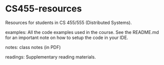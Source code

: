 # CS455-resources
Resources for students in CS 455/555 (Distributed Systems).

examples: All the code examples used in the course. See the README.md for an important note on how to setup the code in your IDE.

notes: class notes (in PDF)

readings: Supplementary reading materials.
